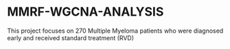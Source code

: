 # MMRF-WGCNA-ANALYSIS
This project focuses on 270 Multiple Myeloma patients who were diagnosed early and received standard treatment (RVD)
